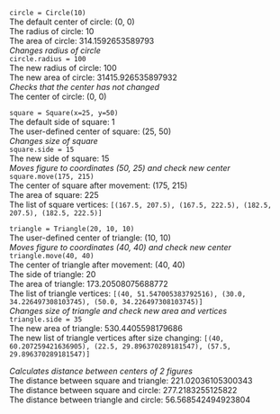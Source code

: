 `circle = Circle(10)`\
The default center of circle:  (0, 0)\
The radius of circle:  10\
The area of circle:  314.1592653589793\
_Changes radius of circle_\
`circle.radius = 100`\
The new radius of circle:  100\
The new area of circle:  31415.926535897932\
_Checks that the center has not changed_\
The center of circle:  (0, 0)


`square = Square(x=25, y=50)`\
The default side of square:  1\
The user-defined center of square:  (25, 50)\
_Changes size of square_\
`square.side = 15`\
The new side of square:  15\
_Moves figure to coordinates (50, 25) and check new center_\
`square.move(175, 215)`\
The center of square after movement:  (175, 215)\
The area of square:  225\
The list of square vertices: `[(167.5, 207.5), (167.5, 222.5), (182.5, 207.5), (182.5, 222.5)]`


`triangle = Triangle(20, 10, 10)`\
The user-defined center of triangle:  (10, 10)\
_Moves figure to coordinates (40, 40) and check new center_\
`triangle.move(40, 40)`\
The center of triangle after movement:  (40, 40)\
The side of triangle:  20\
The area of triangle:  173.20508075688772\
The list of triangle vertices: `[(40, 51.547005383792516), (30.0, 34.226497308103745), (50.0, 34.226497308103745)]`\
_Changes size of triangle and check new area and vertices_\
`triangle.side = 35`\
The new area of triangle:  530.4405598179686\
The new list of triangle vertices after size changing: `[(40, 60.207259421636905), (22.5, 29.896370289181547), (57.5, 29.896370289181547)]`


_Calculates distance between centers of 2 figures_\
The distance between square and triangle: 221.02036105300343\
The distance between square and circle: 277.2183255125822\
The distance between triangle and circle: 56.568542494923804